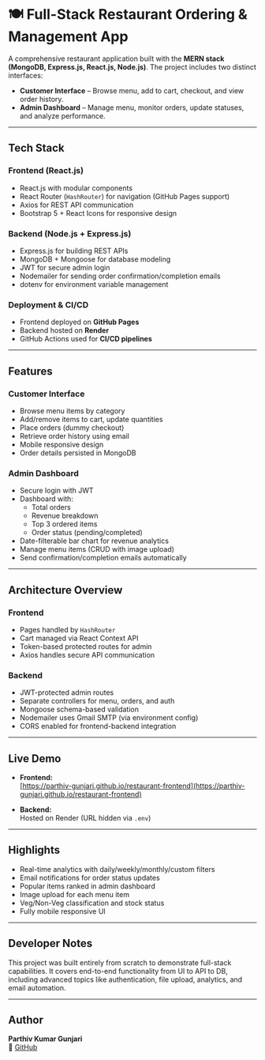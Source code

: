# 🍽️ Full-Stack Restaurant Ordering & Management App

A comprehensive restaurant application built with the **MERN stack (MongoDB, Express.js, React.js, Node.js)**. The project includes two distinct interfaces:

-  **Customer Interface** – Browse menu, add to cart, checkout, and view order history.
- **Admin Dashboard** – Manage menu, monitor orders, update statuses, and analyze performance.

---

##  Tech Stack

### Frontend (React.js)
- React.js with modular components
- React Router (`HashRouter`) for navigation (GitHub Pages support)
- Axios for REST API communication
- Bootstrap 5 + React Icons for responsive design

###  Backend (Node.js + Express.js)
- Express.js for building REST APIs
- MongoDB + Mongoose for database modeling
- JWT for secure admin login
- Nodemailer for sending order confirmation/completion emails
- dotenv for environment variable management

###  Deployment & CI/CD
- Frontend deployed on **GitHub Pages**
- Backend hosted on **Render**
- GitHub Actions used for **CI/CD pipelines**

---

##  Features

###  Customer Interface
- Browse menu items by category
- Add/remove items to cart, update quantities
- Place orders (dummy checkout)
- Retrieve order history using email
- Mobile responsive design
- Order details persisted in MongoDB

###  Admin Dashboard
- Secure login with JWT
- Dashboard with:
  - Total orders
  - Revenue breakdown
  - Top 3 ordered items
  - Order status (pending/completed)
- Date-filterable bar chart for revenue analytics
- Manage menu items (CRUD with image upload)
- Send confirmation/completion emails automatically

---

##  Architecture Overview

### Frontend
- Pages handled by `HashRouter`
- Cart managed via React Context API
- Token-based protected routes for admin
- Axios handles secure API communication

### Backend
- JWT-protected admin routes
- Separate controllers for menu, orders, and auth
- Mongoose schema-based validation
- Nodemailer uses Gmail SMTP (via environment config)
- CORS enabled for frontend-backend integration

---

##  Live Demo

- **Frontend:**  
  [https://parthiv-gunjari.github.io/restaurant-frontend](https://parthiv-gunjari.github.io/restaurant-frontend)

- **Backend:**  
  Hosted on Render (URL hidden via `.env`)

---

##  Highlights

- Real-time analytics with daily/weekly/monthly/custom filters
- Email notifications for order status updates
- Popular items ranked in admin dashboard
- Image upload for each menu item
- Veg/Non-Veg classification and stock status
- Fully mobile responsive UI

---


##  Developer Notes

This project was built entirely from scratch to demonstrate full-stack capabilities. It covers end-to-end functionality from UI to API to DB, including advanced topics like authentication, file upload, analytics, and email automation.

---

##  Author

**Parthiv Kumar Gunjari**  
🔗 [GitHub](https://github.com/parthiv-gunjari)
